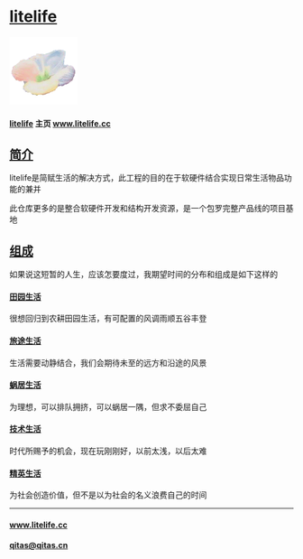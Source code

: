 ﻿# [litelife](https://github.com/lite-life/litelife) 

[![sites](litelife/litelife.png)](http://www.litelife.cc)

#### [litelife](https://github.com/lite-life/litelife) 主页 www.litelife.cc

## [简介](https://github.com/lite-life/litelife/wiki) 

litelife是简赋生活的解决方式，此工程的目的在于软硬件结合实现日常生活物品功能的兼并

此仓库更多的是整合软硬件开发和结构开发资源，是一个包罗完整产品线的项目基地


## [组成](litelife/)

如果说这短暂的人生，应该怎要度过，我期望时间的分布和组成是如下这样的

#### [田园生活](https://github.com/lite-life/farm)

很想回归到农耕田园生活，有可配置的风调雨顺五谷丰登

#### [旅途生活](https://github.com/lite-life/travel)

生活需要动静结合，我们会期待未至的远方和沿途的风景

#### [蜗居生活](https://github.com/lite-life/abode)

为理想，可以排队拥挤，可以蜗居一隅，但求不委屈自己

#### [技术生活](https://github.com/lite-life/geek)

时代所赐予的机会，现在玩刚刚好，以前太浅，以后太难

#### [精英生活](https://github.com/lite-life/elite)

为社会创造价值，但不是以为社会的名义浪费自己的时间

---

####  www.litelife.cc  
####   qitas@qitas.cn
